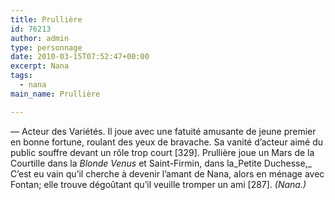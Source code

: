 ```yaml
---
title: Prullière
id: 76213
author: admin
type: personnage
date: 2010-03-15T07:52:47+00:00
excerpt: Nana
tags:
  - nana
main_name: Prullière

---
```

— Acteur des Variétés. Il joue avec une fatuité amusante de jeune premier en bonne fortune, roulant des yeux de bravache. Sa vanité d&rsquo;acteur aimé du public souffre devant un rôle trop court [329]. Prullière joue un Mars de la Courtille dans la _Blonde Venus_ et Saint-Firmin, dans la_Petite Duchesse,_ C&rsquo;est eu vain qu&rsquo;il cherche à devenir l&rsquo;amant de Nana, alors en ménage avec Fontan; elle trouve dégoûtant qu&rsquo;il veuille tromper un ami [287]. _(Nana.)_